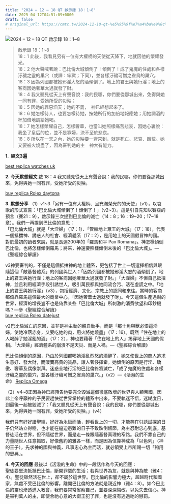 ```yaml
---
title: "2024 – 12 – 18 QT 啟示錄 18：1~8"
date: 2025-04-12T04:51:09+0800
draft: false
# original_url: https://cmtc.tw/2024-12-18-qt-%e5%95%9f%e7%a4%ba%e9%8c%84-18%ef%bc%9a18
---
```


![2024 – 12 – 18 QT 啟示錄 18：1\~8](/images/qt.jpg  "2024 – 12 – 18 QT 啟示錄 18：1\~8")

> 啟示錄 18：1\~8  
> 18：1 此後，我看見另有一位有大權柄的天使從天降下，地就因他的榮耀發光。  
> 18：2 他大聲喊著說：巴比倫大城傾倒了！傾倒了！成了鬼魔的住處和各樣汙穢之靈的巢穴（或譯：牢獄；下同），並各樣汙穢可憎之雀鳥的巢穴。  
> 18：3 因為列國都被她邪淫大怒的酒傾倒了。地上的君王與她行淫；地上的客商因她奢華太過就發了財。  
> 18：4 我又聽見從天上有聲音說：我的民哪，你們要從那城出來，免得與她一同有罪，受她所受的災殃；  
> 18：5 因她的罪惡滔天；她的不義，　神已經想起來了。  
> 18：6 她怎樣待人，也要怎樣待她，按她所行的加倍地報應她；用她調酒的杯加倍地調給她喝。  
> 18：7 她怎樣榮耀自己，怎樣奢華，也當叫她照樣痛苦悲哀，因她心裏說：我坐了皇后的位，並不是寡婦，決不至於悲哀。  
> 18：8 所以在一天之內，她的災殃要一齊來到，就是死亡、悲哀、饑荒。她又要被火燒盡了，因為審判她的主　神大有能力。

**1.  經文3遍**

[best replica watches uk](https://watchesexperts.com/)

**2. 今天默想經文**
啟 18：4 我又聽見從天上有聲音說：我的民哪，你們要從那城出來，免得與她一同有罪，受她所受的災殃。

[buy replica Rolex daytona](https://www.daytonareplica.com/)

**3. 默想分享**
（1）v1\~3「另有一位有大權柄、且充滿榮光的的天使」（v1），以哀歌的形式宣告：「巴比倫大城傾倒了！傾倒了！」（v2\~3）。這是引自先知以賽亞的預言（賽21：9），啟示錄三次提到巴比倫的滅亡（14：8；16：19\~20；17\~18章）。我們一再提到巴比倫的意思：  
「巴比倫大城」就是「大淫婦」（17：1）、「管轄地上眾王的大城」（17：18），代表一個抵擋神、誘惑人的社會、經濟體系（17：2），是用地上的天國假冒神的國。對於最初的讀者來說，就是長達200年的「羅馬和平 Pax Romana」。神怎樣傾倒巴比倫，也將怎樣傾倒羅馬；將來，神還要照樣傾倒末後的「巴比倫大城」。—《聖經綜合解讀》

v3神要審判的，不僅是這個抵擋神的地上體系，更包括了世上一切選擇相信與跟隨這個「敵基督體系」的列國與世人：「因為列國都被她邪淫大怒的酒傾倒了。地上的君王與她行淫；地上的客商因她奢華太過就發了財。」「大淫婦」不但自己抵擋神，並且利用經濟手段引誘世人，吸引萬民都與她同流合污、活在虛謊之中。「地上的君王與她行淫」（v3），包括經濟、文化、宗教上的認同和來往。當時的客商都倚靠羅馬這個最大的商業中心，「因她奢華太過就發了財」。今天這個生產過剩的世界，經濟的增長豈不也是倚靠某些「巴比倫大城」所刺激的消費欲望和印鈔機嗎？—參《聖經綜合解讀》  
[buy replica Rolex datejust](https://www.datejustreplica.com/)

v2巴比倫滅亡的原因，並非是神主動的親自動手，而是「那十角與獸必恨這淫婦，使她冷落赤身，又要吃她的肉，用火將她燒盡」（17：16）。既然「住在地上的人喝醉了她淫亂的酒」（17：2），神也要藉著「住在地上的人」揭穿地上天國的假相。「大淫婦」經濟體系的崩潰不是天災、而是人禍。—《聖經綜合解讀》

巴比倫傾倒的原因，乃由於列國都喝她淫亂烈怒的酒醉了，她又使世上的商人追求生意好、發大財，而販賣高貴的貨品，讓人奢侈揮霍。她傾倒的原因是行淫、驕傲、奢華及偶像崇拜。迷惑全地行淫的巴比倫終將滅亡，「成了鬼魔的住處和各樣汙穢之靈的巢穴，並各樣汙穢可憎之雀鳥的巢穴。」（v2）—《活潑的生命》 [Replica Omega](https://www.peteswatches.co.uk/category/omega)

（2）v4\~8正因為神已經預告祂要完全毀滅這個徹底敗壞的世界與人類帝國，因此上帝呼籲神的子民要趕快從世界掌控的體系中出來，不要執迷不悟，迷糊度日，到最後一起被毀滅了：「我又聽見從天上有聲音說：我的民哪，你們要從那城出來，免得與她一同有罪，受她所受的災殃。」（v4）

我們只有好好讀聖經，好好為永恆而活，輕看世上的一切，才能夠在引誘試探的日子仍然站立得穩，也才能在逼迫患難的日子不致跌倒叛節，為主忍耐忠心到底。基督徒活在世界，但不隨從世界，而是走一條跟隨基督真理的窄路。我們不靠自己的力量隨世人任意抓取，好像舊約的雅各一樣，而是因為信靠神成為「以色列」（神的王子），先求神的國與神義，凡事忠心為主而活，就必領受上帝所賜一切「夠用的恩典」。

**4. 今天的回應**
最後以《活潑的生命》中的一段話作為今天的回應：  
聖徒要堅決抵抵巴比倫，斷開罪惡的生活；若與世界為友，就是與神為敵（雅4：4）。聖徒雖然活在世上，卻不屬於這世界。巴比倫的影響力極大，超越時代和國家，無處不受巴比倫的影響。離開巴比倫的方法就是親近神（雅4：8）。如今巴比倫的靈也滲透進入教會，我們要常常省察自己，並要深深悔改，以免失去信心。神是審判萬人的主，即使合祂心意的大衛王犯了罪，也是沒有逃過祂的懲罰。
